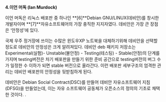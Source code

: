 **4.이언 머독 \(Ian Murdock\)**

이언 머독은 리눅스 배포판 중 하나인 **\[6\]**Debian GNU/LINUX\(데비안\)를 창시한 개발자이며 **\[7\]**자유소프트웨어의 가장 충직한 지지자였다. 데비안은 가장 큰 장점은 ‘안정성’에 있다.

국제 우주 정거장에 쓰이는 수많은 윈도우XP 노트북을 대체하기위해 데비안을 선택할 정도로 데비안의 안정성은 크게 알려져있다. 데비안 deb 패키지 저장소는 Experimental\(실험\)- Unstable\(불안정\) - Testing\(테스팅\) - Stable\(안정\)의 단계를 가지며 testing버전은 차기 배포판을 만들기 위한 준비 공간으로 testing버전의 버그 수가 일정한 수 이하가 되면 stable 버전으로 올라간다. 이런 배포판 세부구조의 엄격한 관리는 데비안 배포판의 안정성을 뒷받침하게 된다.

데비안은 Debian Social Contract\(DSC\)를 만들어 데비안 자유소프트웨어 지침\(DFSG\)을 만들었는데, 이는 자유 소프트웨어 공동체가 오픈소스의 정의의 기초로 채택한 것이다. .

